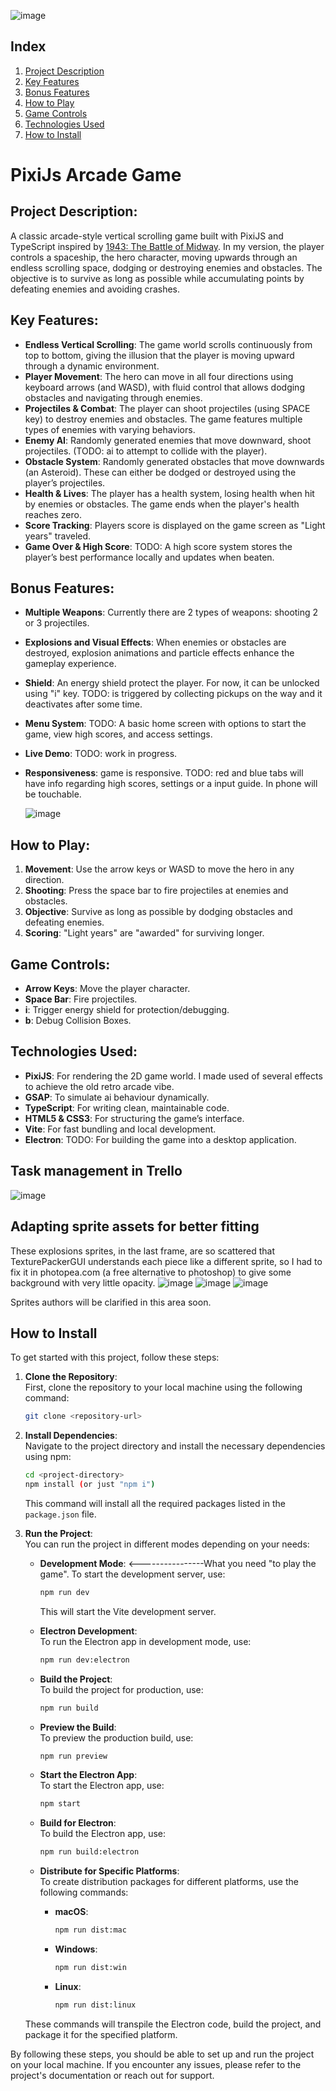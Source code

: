 ![image](https://github.com/user-attachments/assets/9a3139e8-5266-4741-bb3e-2575e1494796)

## Index

1. [Project Description](#project-description)
2. [Key Features](#key-features)
3. [Bonus Features](#bonus-features)
4. [How to Play](#how-to-play)
5. [Game Controls](#game-controls)
6. [Technologies Used](#technologies-used)
7. [How to Install](#how-to-install)

# PixiJs Arcade Game

## Project Description:
A classic arcade-style vertical scrolling game built with PixiJS and TypeScript inspired by [1943: The Battle of Midway](https://www.youtube.com/watch?v=FbUN5ITWQQo). In my version, the player controls a spaceship, the hero character, moving upwards through an endless scrolling space, dodging or destroying enemies and obstacles. The objective is to survive as long as possible while accumulating points by defeating enemies and avoiding crashes.

## Key Features:
- **Endless Vertical Scrolling**: The game world scrolls continuously from top to bottom, giving the illusion that the player is moving upward through a dynamic environment.
- **Player Movement**: The hero can move in all four directions using keyboard arrows (and WASD), with fluid control that allows dodging obstacles and navigating through enemies.
- **Projectiles & Combat**: The player can shoot projectiles (using SPACE key) to destroy enemies and obstacles. The game features multiple types of enemies with varying behaviors.
- **Enemy AI**: Randomly generated enemies that move downward, shoot projectiles. (TODO: ai to attempt to collide with the player).
- **Obstacle System**: Randomly generated obstacles that move downwards (an Asteroid). These can either be dodged or destroyed using the player’s projectiles.
- **Health & Lives**: The player has a health system, losing health when hit by enemies or obstacles. The game ends when the player's health reaches zero.
- **Score Tracking**: Players score is displayed on the game screen as "Light years" traveled.
- **Game Over & High Score**: TODO: A high score system stores the player’s best performance locally and updates when beaten.

## Bonus Features:
- **Multiple Weapons**: Currently there are 2 types of weapons: shooting 2 or 3 projectiles.
- **Explosions and Visual Effects**: When enemies or obstacles are destroyed, explosion animations and particle effects enhance the gameplay experience.
- **Shield**: An energy shield protect the player. For now, it can be unlocked using "i" key. TODO: is triggered by collecting pickups on the way and it deactivates after some time.
- **Menu System**: TODO: A basic home screen with options to start the game, view high scores, and access settings.
- **Live Demo**: TODO: work in progress.
- **Responsiveness**: game is responsive. TODO: red and blue tabs will have info regarding high scores, settings or a input guide. In phone will be touchable.

  ![image](https://github.com/user-attachments/assets/0bff56b6-73c5-4e11-ba61-5cc8a0d7346f)


## How to Play:
1. **Movement**: Use the arrow keys or WASD to move the hero in any direction.
2. **Shooting**: Press the space bar to fire projectiles at enemies and obstacles.
3. **Objective**: Survive as long as possible by dodging obstacles and defeating enemies.
4. **Scoring**: "Light years" are "awarded" for surviving longer.

## Game Controls:
- **Arrow Keys**: Move the player character.
- **Space Bar**: Fire projectiles.
- **i**: Trigger energy shield for protection/debugging.
- **b**: Debug Collision Boxes.

## Technologies Used:
- **PixiJS**: For rendering the 2D game world. I made used of several effects to achieve the old retro arcade vibe.
- **GSAP**: To simulate ai behaviour dynamically.
- **TypeScript**: For writing clean, maintainable code.
- **HTML5 & CSS3**: For structuring the game’s interface.
- **Vite**: For fast bundling and local development.
- **Electron**: TODO: For building the game into a desktop application.

## Task management in Trello
  ![image](https://github.com/user-attachments/assets/cbe8a9a2-c160-4304-bc2a-53c7413794ae)

## Adapting sprite assets for better fitting
These explosions sprites, in the last frame, are so scattered that TexturePackerGUI understands each piece like a different sprite, so I had to fix it in photopea.com (a free alternative to photoshop) to give some background with very little opacity.
![image](https://github.com/user-attachments/assets/83c2d35e-03dc-416b-bea4-522f1d71d43e)
![image](https://github.com/user-attachments/assets/aa161a00-f943-42dd-9d59-0a20ea5b67c7)
![image](https://github.com/user-attachments/assets/c3f3592e-5ecf-4b2f-ad0f-73629e6d8977)

Sprites authors will be clarified in this area soon.

## How to Install

To get started with this project, follow these steps:

1. **Clone the Repository**:  
   First, clone the repository to your local machine using the following command:

   ```bash
   git clone <repository-url>
   ```

2. **Install Dependencies**:  
   Navigate to the project directory and install the necessary dependencies using npm:

   ```bash
   cd <project-directory>
   npm install (or just "npm i")
   ```

   This command will install all the required packages listed in the `package.json` file.

3. **Run the Project**:  
   You can run the project in different modes depending on your needs:

   - **Development Mode**:  <----------------What you need "to play the game".
     To start the development server, use:

     ```bash
     npm run dev
     ```

     This will start the Vite development server.

   - **Electron Development**:  
     To run the Electron app in development mode, use:

     ```bash
     npm run dev:electron
     ```

   - **Build the Project**:  
     To build the project for production, use:

     ```bash
     npm run build
     ```

   - **Preview the Build**:  
     To preview the production build, use:

     ```bash
     npm run preview
     ```

   - **Start the Electron App**:  
     To start the Electron app, use:

     ```bash
     npm start
     ```

   - **Build for Electron**:  
     To build the Electron app, use:

     ```bash
     npm run build:electron
     ```

   - **Distribute for Specific Platforms**:  
     To create distribution packages for different platforms, use the following commands:

     - **macOS**:  
       ```bash
       npm run dist:mac
       ```

     - **Windows**:  
       ```bash
       npm run dist:win
       ```

     - **Linux**:  
       ```bash
       npm run dist:linux
       ```

   These commands will transpile the Electron code, build the project, and package it for the specified platform.

By following these steps, you should be able to set up and run the project on your local machine. If you encounter any issues, please refer to the project's documentation or reach out for support.
